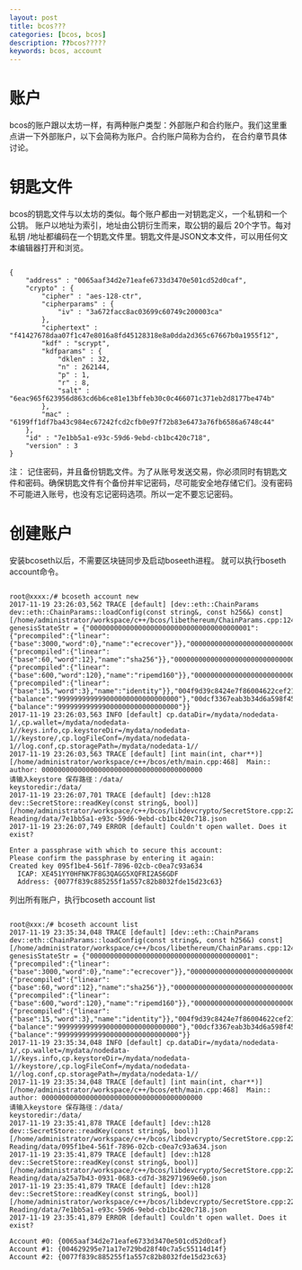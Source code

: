 ```yaml
---
layout: post
title: bcos???
categories: [bcos, bcos]
description: ??bcos?????
keywords: bcos, account
---
```


# 账户
bcos的账户跟以太坊一样，有两种账户类型：外部账户和合约账户。我们这里重点讲一下外部账户，以下会简称为账户。合约账户简称为合约， 在合约章节具体讨论。


# 钥匙文件
bcos的钥匙文件与以太坊的类似。每个账户都由一对钥匙定义，一个私钥和一个公钥。 账户以地址为索引，地址由公钥衍生而来，取公钥的最后 20个字节。每对私钥 /地址都编码在一个钥匙文件里。钥匙文件是JSON文本文件，可以用任何文本编辑器打开和浏览。
<pre><code>
{
    "address" : "0065aaf34d2e71eafe6733d3470e501cd52d0caf",
    "crypto" : {
        "cipher" : "aes-128-ctr",
        "cipherparams" : {
            "iv" : "3a672facc8ac03699c60749c200003ca"
        },
        "ciphertext" : "f41427678daa07f1c47e8016a8fd45128318e8a0dda2d365c67667b0a1955f12",
        "kdf" : "scrypt",
        "kdfparams" : {
            "dklen" : 32,
            "n" : 262144,
            "p" : 1,
            "r" : 8,
            "salt" : "6eac965f623956d863cd6b6ce81e13bffeb30c0c466071c371eb2d8177be474b"
        },
        "mac" : "6199ff1df7ba43c984ec67242fcd2cfb0e97f72b83e6473a76fb6586a6748c44"
    },
    "id" : "7e1bb5a1-e93c-59d6-9ebd-cb1bc420c718",
    "version" : 3
}
</code></pre>

注： 记住密码，并且备份钥匙文件。为了从账号发送交易，你必须同时有钥匙文件和密码。确保钥匙文件有个备份并牢记密码，尽可能安全地存储它们。没有密码不可能进入账号，也没有忘记密码选项。所以一定不要忘记密码。
# 创建账户

安装bcoseth以后，不需要区块链同步及启动boseeth进程。 就可以执行boseth account命令。
<pre><code>
root@xxxx:/# bcoseth account new
2017-11-19 23:26:03,562 TRACE [default] [dev::eth::ChainParams dev::eth::ChainParams::loadConfig(const string&, const h256&) const] [/home/administrator/workspace/c++/bcos/libethereum/ChainParams.cpp:124] genesisStateStr = {"0000000000000000000000000000000000000001":{"precompiled":{"linear":{"base":3000,"word":0},"name":"ecrecover"}},"0000000000000000000000000000000000000002":{"precompiled":{"linear":{"base":60,"word":12},"name":"sha256"}},"0000000000000000000000000000000000000003":{"precompiled":{"linear":{"base":600,"word":120},"name":"ripemd160"}},"0000000000000000000000000000000000000004":{"precompiled":{"linear":{"base":15,"word":3},"name":"identity"}},"004f9d39c8424e7f86004622cef21a0bbe140bfa":{"balance":"999999999999000000000000000000"},"00dcf3367eab3b34d6a598f453d1aee9146b50f3":{"balance":"999999999999000000000000000000"}}
2017-11-19 23:26:03,563 INFO [default] cp.dataDir=/mydata/nodedata-1/,cp.wallet=/mydata/nodedata-1//keys.info,cp.keystoreDir=/mydata/nodedata-1//keystore/,cp.logFileConf=/mydata/nodedata-1//log.conf,cp.storagePath=/mydata/nodedata-1//
2017-11-19 23:26:03,563 TRACE [default] [int main(int, char**)] [/home/administrator/workspace/c++/bcos/eth/main.cpp:468]  Main:: author: 0000000000000000000000000000000000000000
请输入keystore 保存路径：/data/
keystoredir:/data/
2017-11-19 23:26:07,701 TRACE [default] [dev::h128 dev::SecretStore::readKey(const string&, bool)] [/home/administrator/workspace/c++/bcos/libdevcrypto/SecretStore.cpp:227] Reading/data/7e1bb5a1-e93c-59d6-9ebd-cb1bc420c718.json
2017-11-19 23:26:07,749 ERROR [default] Couldn't open wallet. Does it exist?

Enter a passphrase with which to secure this account:
Please confirm the passphrase by entering it again: 
Created key 095f1be4-561f-7896-02cb-c0ea7c93a634
  ICAP: XE451YY0HFNK7F8G3QAGG5XQFRI2AS6GDF
  Address: {0077f839c885255f1a557c82b8032fde15d23c63}
</code></pre>

列出所有账户，执行bcoseth account list
<pre><code>
root@xxx:/# bcoseth account list
2017-11-19 23:35:34,048 TRACE [default] [dev::eth::ChainParams dev::eth::ChainParams::loadConfig(const string&, const h256&) const] [/home/administrator/workspace/c++/bcos/libethereum/ChainParams.cpp:124] genesisStateStr = {"0000000000000000000000000000000000000001":{"precompiled":{"linear":{"base":3000,"word":0},"name":"ecrecover"}},"0000000000000000000000000000000000000002":{"precompiled":{"linear":{"base":60,"word":12},"name":"sha256"}},"0000000000000000000000000000000000000003":{"precompiled":{"linear":{"base":600,"word":120},"name":"ripemd160"}},"0000000000000000000000000000000000000004":{"precompiled":{"linear":{"base":15,"word":3},"name":"identity"}},"004f9d39c8424e7f86004622cef21a0bbe140bfa":{"balance":"999999999999000000000000000000"},"00dcf3367eab3b34d6a598f453d1aee9146b50f3":{"balance":"999999999999000000000000000000"}}
2017-11-19 23:35:34,048 INFO [default] cp.dataDir=/mydata/nodedata-1/,cp.wallet=/mydata/nodedata-1//keys.info,cp.keystoreDir=/mydata/nodedata-1//keystore/,cp.logFileConf=/mydata/nodedata-1//log.conf,cp.storagePath=/mydata/nodedata-1//
2017-11-19 23:35:34,048 TRACE [default] [int main(int, char**)] [/home/administrator/workspace/c++/bcos/eth/main.cpp:468]  Main:: author: 0000000000000000000000000000000000000000
请输入keystore 保存路径：/data/
keystoredir:/data/
2017-11-19 23:35:41,878 TRACE [default] [dev::h128 dev::SecretStore::readKey(const string&, bool)] [/home/administrator/workspace/c++/bcos/libdevcrypto/SecretStore.cpp:227] Reading/data/095f1be4-561f-7896-02cb-c0ea7c93a634.json
2017-11-19 23:35:41,879 TRACE [default] [dev::h128 dev::SecretStore::readKey(const string&, bool)] [/home/administrator/workspace/c++/bcos/libdevcrypto/SecretStore.cpp:227] Reading/data/a25a7b43-0931-0683-cd7d-382971969e60.json
2017-11-19 23:35:41,879 TRACE [default] [dev::h128 dev::SecretStore::readKey(const string&, bool)] [/home/administrator/workspace/c++/bcos/libdevcrypto/SecretStore.cpp:227] Reading/data/7e1bb5a1-e93c-59d6-9ebd-cb1bc420c718.json
2017-11-19 23:35:41,879 ERROR [default] Couldn't open wallet. Does it exist?

Account #0: {0065aaf34d2e71eafe6733d3470e501cd52d0caf}
Account #1: {004629295e71a17e729bd28f40c7a5c55114d14f}
Account #2: {0077f839c885255f1a557c82b8032fde15d23c63}
</code></pre>


